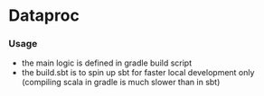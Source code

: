 # Dataproc

### Usage

+ the main logic is defined in gradle build script
+ the build.sbt is to spin up sbt for faster local development only (compiling scala in gradle is much slower than in sbt)
